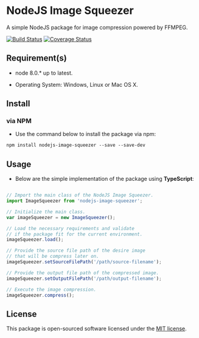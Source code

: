 # NodeJS Image Squeezer

A simple NodeJS package for image compression powered by FFMPEG.

[![Build Status](https://img.shields.io/travis/LordDashMe/nodejs-image-squeezer/master.svg?style=flat-square)](https://travis-ci.org/LordDashMe/nodejs-image-squeezer) [![Coverage Status](https://img.shields.io/coveralls/LordDashMe/nodejs-image-squeezer/master.svg?style=flat-square)](https://coveralls.io/github/LordDashMe/nodejs-image-squeezer?branch=master)

## Requirement(s)

- node 8.0.* up to latest.

- Operating System: Windows, Linux or Mac OS X.

## Install

### via NPM

- Use the command below to install the package via npm:

```txt
npm install nodejs-image-squeezer --save --save-dev
```

## Usage

- Below are the simple implementation of the package using **TypeScript**:

```ts

// Import the main class of the NodeJS Image Squeezer.
import ImageSqueezer from 'nodejs-image-squeezer';

// Initialize the main class.
var imageSqueezer = new ImageSqueezer();

// Load the necessary requirements and validate
// if the package fit for the current environment.
imageSqueezer.load();

// Provide the source file path of the desire image
// that will be compress later on.
imageSqueezer.setSourceFilePath('/path/source-filename');

// Provide the output file path of the compressed image.
imageSqueezer.setOutputFilePath('/path/output-filename');

// Execute the image compression.
imageSqueezer.compress();
```

## License

This package is open-sourced software licensed under the [MIT license](https://opensource.org/licenses/MIT).
